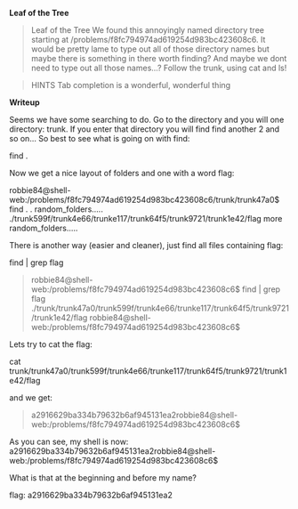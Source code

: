 **Leaf of the Tree**

> Leaf of the Tree
> We found this annoyingly named directory tree starting at /problems/f8fc794974ad619254d983bc423608c6. 
> It would be pretty lame to type out all of those directory names but maybe there is something in there worth finding? 
> And maybe we dont need to type out all those names...? Follow the trunk, using cat and ls!

> HINTS
> Tab completion is a wonderful, wonderful thing

**Writeup**

Seems we have some searching to do. Go to the directory and you will one directory: trunk. If you enter that directory you will find
find another 2 and so on... So best to see what is going on with find:

find .

Now we get a nice layout of folders and one with a word flag:

robbie84@shell-web:/problems/f8fc794974ad619254d983bc423608c6/trunk/trunk47a0$ find . 
.
random_folders.....
./trunk599f/trunk4e66/trunke117/trunk64f5/trunk9721/trunk1e42/flag 
more random_folders.....

There is another way (easier and cleaner), just find all files containing flag:

find | grep flag

> robbie84@shell-web:/problems/f8fc794974ad619254d983bc423608c6$ find | grep flag       
> ./trunk/trunk47a0/trunk599f/trunk4e66/trunke117/trunk64f5/trunk9721/trunk1e42/flag
> robbie84@shell-web:/problems/f8fc794974ad619254d983bc423608c6$                        

Lets try to cat the flag:

cat trunk/trunk47a0/trunk599f/trunk4e66/trunke117/trunk64f5/trunk9721/trunk1e42/flag

and we get:
> a2916629ba334b79632b6af945131ea2robbie84@shell-web:/problems/f8fc794974ad619254d983bc423608c6$                                                                              

As you can see, my shell is now: a2916629ba334b79632b6af945131ea2robbie84@shell-web:/problems/f8fc794974ad619254d983bc423608c6$

What is that at the beginning and before my name?

flag: a2916629ba334b79632b6af945131ea2



